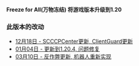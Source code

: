 **Freeze for All(万物冻结) 将游戏版本升级到1.20** 
  
### 此版本的改动
* [12月18日 - SCCCPCenter更新, ClientGuard更新](12-18)  
* [01月04日 - 更新到1.20.4, 问题修复](01-04)  
* [03月10日 - 反作弊更新, 机器人重新实现](01-04)  

